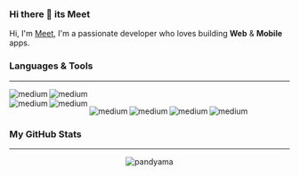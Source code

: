 ### Hi there 👋 its Meet

<!--
**pandyama/pandyama** is a ✨ _special_ ✨ repository because its `README.md` (this file) appears on your GitHub profile.

Here are some ideas to get you started:

- 🔭 I’m currently working on ...
- 🌱 I’m currently learning ...
- 👯 I’m looking to collaborate on ...
- 🤔 I’m looking for help with ...
- 💬 Ask me about ...
- 📫 How to reach me: ...
- 😄 Pronouns: ...
- ⚡ Fun fact: ...
-->

Hi, I'm [Meet](), I'm a passionate developer who loves building **Web** & **Mobile** apps.

### **Languages & Tools**
---
<img align="left" alt="medium" 
     src="https://img.shields.io/badge/HTML5-E34F26?style=for-the-badge&logo=html5&logoColor=white"/> 
     <img align="left" alt="medium" 
     src="https://img.shields.io/badge/Android-3DDC84?style=for-the-badge&logo=android&logoColor=white"/>  
     <img align="left" alt="medium" 
     src="https://img.shields.io/badge/CSS-239120?&style=for-the-badge&logo=css3&logoColor=white"/>
     <img align="left" alt="medium" 
     src="https://img.shields.io/badge/Kotlin-0095D5?&style=for-the-badge&logo=kotlin&logoColor=white"/>

     
<img align="left" alt="medium" 
     src="https://img.shields.io/badge/JavaScript-F7DF1E?style=for-the-badge&logo=javascript&logoColor=black"/>

<img align="left" alt="medium" 
     src="https://img.shields.io/badge/Angular-DD0031?style=for-the-badge&logo=angular&logoColor=white"/>

<img align="left" alt="medium" 
     src="https://img.shields.io/badge/Node.js-43853D?style=for-the-badge&logo=node-dot-js&logoColor=white"/>

<img align="left" alt="medium" 
     src="https://img.shields.io/badge/TypeScript-007ACC?style=for-the-badge&logo=typescript&logoColor=white"/><br />
     
### **My GitHub Stats**
---

<p align="center"> <img src="https://github-readme-stats.vercel.app/api?username=pandyama&show_icons=true&theme=gotham" alt="pandyama" />
